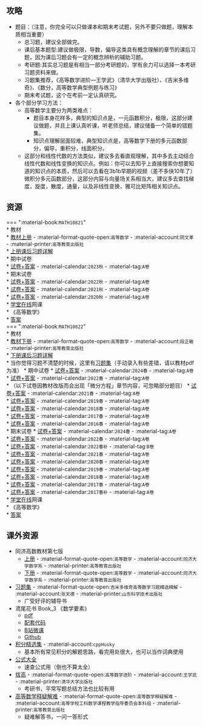 ## 攻略  
- 题目：（注意，你完全可以只做课本和期末考试题，另外不要只做题，理解本质相当重要）  
    - 总习题，建议全部做完。  
    - 课后基本题型:建议做极限，导数，偏导这类具有概念理解的章节的课后习题，因为课后习题会有一定的概念辨析的辅助习题。  
    - 考研题:其实总习题是有相当一部分考研题的，学有余力可以选择一本考研习题资料来做。  
    - 习题集推荐，《高等数学进阶—王学武》（清华大学出版社）、《吉米多维奇》、《数分，高等数学典型例题与练习》  
    - 期末考试题，这个在考前一定认真研究。  
- 各个部分学习方法：  
    - 高等数学主要分为两类难点：  
        - 题目本身花样多，典型的知识点是，一元函数积分，极限，这部分建议做题，并且上课认真听课，听老师总结，建议储备一个简单的错题集。  
        - 知识点理解层面较难，典型知识点是，高等数学下册的多元函数部分，偏导，重积分，线面积分。  
    - 这部分和线性代数的方法类似，建议多去看直观理解，其中多去主动结合线性代数和线性变换的知识点。例如：你可以去知乎上直接搜索你想要知道的知识点的本质，然后可以去看在3b1b早期的视频（差不多快10年了）微积分多元函数部分，这部分内容与向量场关系相当大，建议多去查找梯度，旋度，散度，通量，以及非线性变换，雅可比矩阵相关知识点。  

## 资源  
=== ":material-book:`MATH10821`"  
    * 教材  
        * [教材上册](https://api.ecylt.top/v1/lanzou_link?url=https://cqu-openlib.lanzout.com/iUNm526i261g&type=down) - :material-format-quote-open:`高等数学` - :material-account:`阴文革` - :material-printer:`高等教育出版社`  
            * [上册课后习题详解](https://api.ecylt.top/v1/lanzou_link?url=https://cqu-openlib.lanzout.com/iPD9R26i16va&type=down)  
    * 期中试卷  
        * [试卷+答案](https://api.ecylt.top/v1/lanzou_link?url=https://cqu-openlib.lanzout.com/iilra26i4fcd&type=down) - :material-calendar:`2023秋` - :material-tag:`A卷`  
    * 期末试卷  
        * [试卷+答案](https://api.ecylt.top/v1/lanzou_link?url=https://cqu-openlib.lanzout.com/iyQXu26i4kxe&type=down) - :material-calendar:`2022秋` - :material-tag:`A卷`  
        * [试卷+答案](https://api.ecylt.top/v1/lanzou_link?url=https://cqu-openlib.lanzout.com/ixgc026i4ksj&type=down) - :material-calendar:`2021秋` - :material-tag:`A卷`  
        * [试卷+答案](https://api.ecylt.top/v1/lanzou_link?url=https://cqu-openlib.lanzout.com/iSZq226i4kpg&type=down) - :material-calendar:`2020秋` - :material-tag:`A卷`  
    * [学堂在线](https://www.xuetangx.com/)网课  
        * 《高等数学》  
            * [答案](https://api.ecylt.top/v1/lanzou_link?url=https://cqu-openlib.lanzout.com/iXaqw26i1xfg&type=down)  
=== ":material-book:`MATH10822`"  
    * 教材  
        * [教材下册](https://api.ecylt.top/v1/lanzou_link?url=https://cqu-openlib.lanzout.com/iNuEM26i29gj&type=down) - :material-format-quote-open:`高等数学` - :material-account:`段正敏` - :material-printer:`高等教育出版社`  
            * [下册课后习题详解](https://api.ecylt.top/v1/lanzou_link?url=https://cqu-openlib.lanzout.com/iS8fW26i1cfa&type=down)  
            * 当你觉得习题不清楚的时候，这里有[习题集](https://api.ecylt.top/v1/lanzou_link?url=https://cqu-openlib.lanzout.com/ilfgk26i170f&type=down)（手动录入有些差错，请以教材pdf为准）
    * 期中试卷
        * [试卷+答案](https://api.ecylt.top/v1/lanzou_link?url=https://cqu-openlib.lanzout.com/ibGC226i4fpg&type=down) - :material-calendar:`2024春` - :material-tag:`A卷`  
        * [试卷+答案](https://api.ecylt.top/v1/lanzou_link?url=https://cqu-openlib.lanzout.com/iVHe626i4flc&type=down) - :material-calendar:`2022春` - :material-tag:`A卷`  
        * （以下试卷因教材改版而会出现「微分方程」章节内容，可忽略部分题目）
        * [试卷+答案](https://api.ecylt.top/v1/lanzou_link?url=https://cqu-openlib.lanzout.com/iyp1Y26i86lc&type=down) - :material-calendar:`2021春` - :material-tag:`A卷`  
        * [试卷+答案](https://api.ecylt.top/v1/lanzou_link?url=https://cqu-openlib.lanzout.com/iP4tn26i86hi&type=down) - :material-calendar:`2019春` - :material-tag:`A卷`  
        * [试卷+答案](https://api.ecylt.top/v1/lanzou_link?url=https://cqu-openlib.lanzout.com/i5kUt26i86de&type=down) - :material-calendar:`2018春` - :material-tag:`A卷`  
        * [试卷+答案](https://api.ecylt.top/v1/lanzou_link?url=https://cqu-openlib.lanzout.com/inttp26i869a&type=down) - :material-calendar:`2017春` - :material-tag:`A卷`  
        * [试卷+答案](https://api.ecylt.top/v1/lanzou_link?url=https://cqu-openlib.lanzout.com/ilJMF26i866h&type=down) - :material-calendar:`2016春` - :material-tag:`A卷`  
    * 期末试卷
        * [试卷+答案](https://api.ecylt.top/v1/lanzou_link?url=https://cqu-openlib.lanzout.com/iN2LH26i4n1a&type=down) - :material-calendar:`2024春` - :material-tag:`A卷`  
        * [试卷+答案](https://api.ecylt.top/v1/lanzou_link?url=https://cqu-openlib.lanzout.com/iHOYx26i4mpi&type=down) - :material-calendar:`2022春` - :material-tag:`A卷`  
        * [试卷+答案](https://api.ecylt.top/v1/lanzou_link?url=https://cqu-openlib.lanzout.com/iGgeH26i8zpa&type=down) - :material-calendar:`2022春补` - :material-tag:`B卷`  
        * [试卷+答案](https://api.ecylt.top/v1/lanzou_link?url=https://cqu-openlib.lanzout.com/ivQys26i4mmf&type=down) - :material-calendar:`2021春` - :material-tag:`A卷`  
        * [试卷+答案](https://api.ecylt.top/v1/lanzou_link?url=https://cqu-openlib.lanzout.com/iTQux26i4mjc&type=down) - :material-calendar:`2020春` - :material-tag:`A卷`  
        * [试卷+答案](https://api.ecylt.top/v1/lanzou_link?url=https://cqu-openlib.lanzout.com/iiIGj26i4mad&type=down) - :material-calendar:`2019春` - :material-tag:`A卷`  
        * [试卷+答案](https://api.ecylt.top/v1/lanzou_link?url=https://cqu-openlib.lanzout.com/ivCm226i4m1e&type=down) - :material-calendar:`2018春` - :material-tag:`A卷`  
        * [试卷+答案](https://api.ecylt.top/v1/lanzou_link?url=https://cqu-openlib.lanzout.com/iV7ct26i4lbi&type=down) - :material-calendar:`2017春` - :material-tag:`A卷`  
        * [试卷+答案](https://api.ecylt.top/v1/lanzou_link?url=https://cqu-openlib.lanzout.com/iDslp26i4lsf&type=down) - :material-calendar:`2017春补` - :material-tag:`A卷`  
    * [学堂在线](https://www.xuetangx.com/)网课  
        * 《高等数学》  
            * [答案](https://api.ecylt.top/v1/lanzou_link?url=https://cqu-openlib.lanzout.com/iXaqw26i1xfg&type=down)  

## 课外资源  
- 同济高数教材第七版
    - [上册](https://api.ecylt.top/v1/lanzou_link?url=https://cqu-openlib.lanzout.com/iZFjh26i1nqh&type=down) - :material-format-quote-open:`高等数学` - :material-account:`同济大学数学系` - :material-printer:`高等教育出版社`  
    - [下册](https://api.ecylt.top/v1/lanzou_link?url=https://cqu-openlib.lanzout.com/iu37S26i1xbc&type=down) - :material-format-quote-open:`高等数学` - :material-account:`同济大学数学系` - :material-printer:`高等教育出版社`  
- [习题集](https://api.ecylt.top/v1/lanzou_link?url=https://cqu-openlib.lanzout.com/iddrF26i1gdc&type=down) - :material-format-quote-open:`吉米多维奇高等数学习题精选精解` - :material-account:`张天德` - :material-printer:`山东科学技术出版社`  
    - 广受好评的辅导书  
- 鸢尾花书 Book_3 《数学要素》  
    - [pdf](https://api.ecylt.top/v1/lanzou_link?url=https://cqu-openlib.lanzout.com/iQZzg26i12ej&type=down)  
    - [配套代码](https://api.ecylt.top/v1/lanzou_link?url=https://cqu-openlib.lanzout.com/ihrZm26i12gb&type=down)  
    - [B站微课](https://space.bilibili.com/513194466)  
    - [Github](https://github.com/Visualize-ML/Book3_Elements-of-Mathematics)  
- [积分精选集](https://api.ecylt.top/v1/lanzou_link?url=https://cqu-openlib.lanzout.com/iW9IY26i0x3i&type=down) - :material-account:`cppHusky`  
    - 基本所有常见积分的解题思路，看完用处很大，也可以当作词典使用  
- [公式大全](https://api.ecylt.top/v1/lanzou_link?url=https://cqu-openlib.lanzout.com/izmwu26i1gva&type=down)  
    - 速查公式用（倒也不算太全）
- [拔高](https://api.ecylt.top/v1/lanzou_link?url=https://cqu-openlib.lanzout.com/iJNfk26i23eb&type=down) - :material-format-quote-open:`高等数学进阶` - :material-account:`王学武` - :material-printer:`清华大学出版社`  
    - 考研书，平常写题总结方法也比较有用  
- [高等数学释疑解难](https://api.ecylt.top/v1/lanzou_link?url=https://cqu-openlib.lanzout.com/iuJx426i0y8j&type=down) - :material-format-quote-open:`高等数学释疑解难` - :material-account:`高等学校工科数学课程教学指导委员会本科组` - :material-printer:`高等教育出版社`  
    - 疑难解答书，一问一答形式  